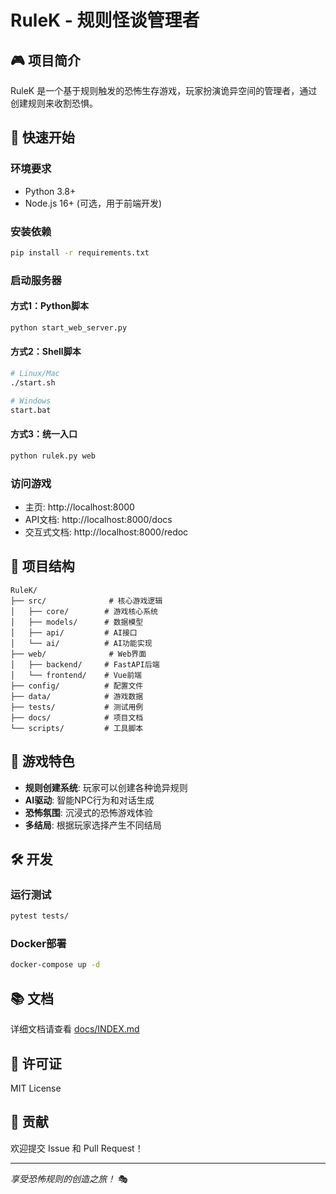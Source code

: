 # RuleK - 规则怪谈管理者

## 🎮 项目简介

RuleK 是一个基于规则触发的恐怖生存游戏，玩家扮演诡异空间的管理者，通过创建规则来收割恐惧。

## 🚀 快速开始

### 环境要求
- Python 3.8+
- Node.js 16+ (可选，用于前端开发)

### 安装依赖
```bash
pip install -r requirements.txt
```

### 启动服务器

#### 方式1：Python脚本
```bash
python start_web_server.py
```

#### 方式2：Shell脚本
```bash
# Linux/Mac
./start.sh

# Windows
start.bat
```

#### 方式3：统一入口
```bash
python rulek.py web
```

### 访问游戏
- 主页: http://localhost:8000
- API文档: http://localhost:8000/docs
- 交互式文档: http://localhost:8000/redoc

## 📁 项目结构

```
RuleK/
├── src/              # 核心游戏逻辑
│   ├── core/        # 游戏核心系统
│   ├── models/      # 数据模型
│   ├── api/         # AI接口
│   └── ai/          # AI功能实现
├── web/              # Web界面
│   ├── backend/     # FastAPI后端
│   └── frontend/    # Vue前端
├── config/          # 配置文件
├── data/            # 游戏数据
├── tests/           # 测试用例
├── docs/            # 项目文档
└── scripts/         # 工具脚本
```

## 🎯 游戏特色

- **规则创建系统**: 玩家可以创建各种诡异规则
- **AI驱动**: 智能NPC行为和对话生成
- **恐怖氛围**: 沉浸式的恐怖游戏体验
- **多结局**: 根据玩家选择产生不同结局

## 🛠️ 开发

### 运行测试
```bash
pytest tests/
```

### Docker部署
```bash
docker-compose up -d
```

## 📚 文档

详细文档请查看 [docs/INDEX.md](docs/INDEX.md)

## 📝 许可证

MIT License

## 🤝 贡献

欢迎提交 Issue 和 Pull Request！

---

*享受恐怖规则的创造之旅！* 🎭
